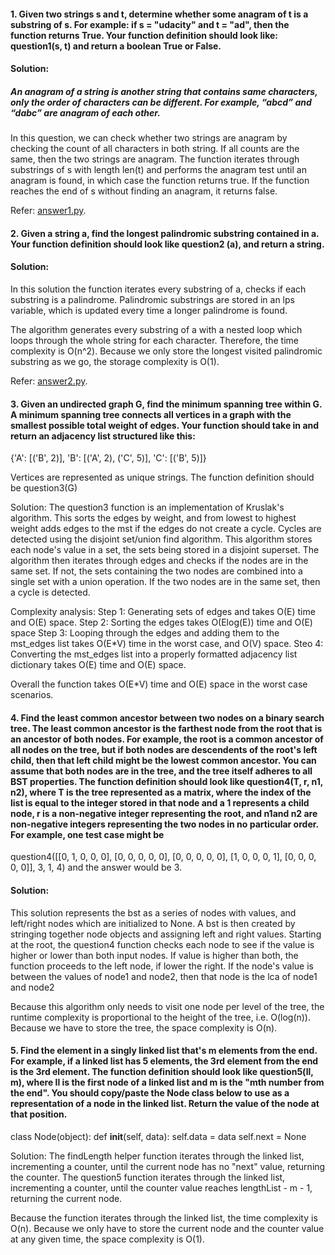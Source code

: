 #### 1.	Given two strings s and t, determine whether some anagram of t is a substring of s. For example: if s = "udacity" and t = "ad", then the function returns True. Your function definition should look like: question1(s, t) and return a boolean True or False.

#### Solution: 
##### *An anagram of a string is another string that contains same characters, only the order of characters can be different. For example, “abcd” and “dabc” are anagram of each other.*

In this question, we can check whether two strings are anagram by checking the count of all characters in both string. If all counts are the same, then the two strings are anagram. The function iterates through substrings of s with length len(t) and performs the anagram test until an anagram is found, in which case the function returns true. If the function reaches the end of s without finding an anagram, it returns false.

Refer: [answer1.py](https://github.com/dthinley/Interview-Questions_2/blob/master/interview1.py).

#### 2.	Given a string a, find the longest palindromic substring contained in a. Your function definition should look like question2 (a), and return a string.

#### Solution: 
In this solution the function iterates every substring of a, checks if each substring is a palindrome. Palindromic substrings are stored in an lps variable, which is updated every time a longer palindrome is found.

The algorithm generates every substring of a with a nested loop which loops through the whole string for each character. Therefore, the time complexity is O(n^2). Because we only store the longest visited palindromic substring as we go, the storage complexity is O(1).

Refer: [answer2.py](https://github.com/dthinley/Interview-Questions_2/blob/master/interviews2.py).

#### 3.	Given an undirected graph G, find the minimum spanning tree within G. A minimum spanning tree connects all vertices in a graph with the smallest possible total weight of edges. Your function should take in and return an adjacency list structured like this:
{'A': [('B', 2)],
 'B': [('A', 2), ('C', 5)], 
 'C': [('B', 5)]}

Vertices are represented as unique strings. The function definition should be question3(G)

Solution: The question3 function is an implementation of Kruslak's algorithm. This sorts the edges by weight, and from lowest to highest weight adds edges to the mst if the edges do not create a cycle. Cycles are detected using the disjoint set/union find algorithm. This algorithm stores each node's value in a set, the sets being stored in a disjoint superset. The algorithm then iterates through edges and checks if the nodes are in the same set. If not, the sets containing the two nodes are combined into a single set with a union operation. If the two nodes are in the same set, then a cycle is detected.

Complexity analysis:
Step 1: Generating sets of edges and takes O(E) time and O(E) space.
Step 2: Sorting the edges takes O(Elog(E)) time and O(E) space
Step 3: Looping through the edges and adding them to the mst_edges list takes O(E*V) time in the worst case, and O(V) space.
Steo 4: Converting the mst_edges list into a properly formatted adjacency list dictionary takes O(E) time and O(E) space.

Overall the function takes O(E*V) time and O(E) space in the worst case scenarios.

#### 4.	Find the least common ancestor between two nodes on a binary search tree. The least common ancestor is the farthest node from the root that is an ancestor of both nodes. For example, the root is a common ancestor of all nodes on the tree, but if both nodes are descendents of the root's left child, then that left child might be the lowest common ancestor. You can assume that both nodes are in the tree, and the tree itself adheres to all BST properties. The function definition should look like question4(T, r, n1, n2), where T is the tree represented as a matrix, where the index of the list is equal to the integer stored in that node and a 1 represents a child node, r is a non-negative integer representing the root, and n1and n2 are non-negative integers representing the two nodes in no particular order. For example, one test case might be
question4([[0, 1, 0, 0, 0],
           [0, 0, 0, 0, 0],
           [0, 0, 0, 0, 0],
           [1, 0, 0, 0, 1],
           [0, 0, 0, 0, 0]],
          3,
          1,
          4)
and the answer would be 3.

#### Solution: 
This solution represents the bst as a series of nodes with values, and left/right nodes which are initialized to None. A bst is then created by stringing together node objects and assigning left and right values. Starting at the root, the question4 function checks each node to see if the value is higher or lower than both input nodes. If value is higher than both, the function proceeds to the left node, if lower the right. If the node's value is between the values of node1 and node2, then that node is the lca of node1 and node2

Because this algorithm only needs to visit one node per level of the tree, the runtime complexity is proportional to the height of the tree, i.e. O(log(n)). Because we have to store the tree, the space complexity is O(n).

#### 5.	Find the element in a singly linked list that's m elements from the end. For example, if a linked list has 5 elements, the 3rd element from the end is the 3rd element. The function definition should look like question5(ll, m), where ll is the first node of a linked list and m is the "mth number from the end". You should copy/paste the Node class below to use as a representation of a node in the linked list. Return the value of the node at that position.
class Node(object):
  def __init__(self, data):
    self.data = data
    self.next = None

Solution: The findLength helper function iterates through the linked list, incrementing a counter, until the current node has no "next" value, returning the counter. The question5 function iterates through the linked list, incrementing a counter, until the counter value reaches lengthList - m - 1, returning the current node.

Because the function iterates through the linked list, the time complexity is O(n). Because we only have to store the current node and the counter value at any given time, the space complexity is O(1).


